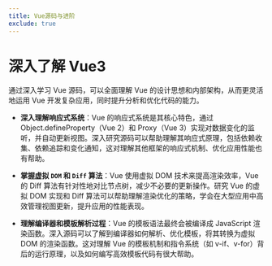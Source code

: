 ```yaml
---
title: Vue源码与进阶
exclude: true
---
```


# 深入了解 Vue3

通过深入学习 Vue 源码，可以全面理解 Vue 的设计思想和内部架构，从而更灵活地运用 Vue 开发复杂应用，同时提升分析和优化代码的能力。

- **深入理解响应式系统**：Vue 的响应式系统是其核心特色，通过 Object.defineProperty（Vue 2）和 Proxy（Vue 3）实现对数据变化的监听，并自动更新视图。深入研究源码可以帮助理解其响应式原理，包括依赖收集、依赖追踪和变化通知，这对理解其他框架的响应式机制、优化应用性能也有帮助。

- **掌握虚拟 `DOM` 和 `Diff` 算法**：Vue 使用虚拟 DOM 技术来提高渲染效率，Vue 的 Diff 算法有针对性地对比节点树，减少不必要的更新操作。研究 Vue 的虚拟 DOM 实现和 Diff 算法可以帮助理解渲染优化的策略，学会在大型应用中高效管理视图更新，提升应用的性能表现。

- **理解编译器和模板解析过程**：Vue 的模板语法最终会被编译成 JavaScript 渲染函数。深入源码可以了解到编译器如何解析、优化模板，将其转换为虚拟 DOM 的渲染函数。这对理解 Vue 的模板机制和指令系统（如 v-if、v-for）背后的运行原理，以及如何编写高效模板代码有很大帮助。

<script setup>
import { data } from '../../.vitepress/theme/page_vue.data';
import SingleList from '../../.vitepress/theme/components/SingleList.vue';
</script>

<SingleList :data="data"></SingleList>



